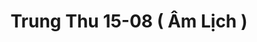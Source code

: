 ---
layout: "category-page"
title: "Trung Thu 15-08 ( Âm Lịch )"
description: "Tải miễn phí file đồ hoạ vector Trung Thu 15-08 ( Âm Lịch ) png jpg pdf ai crd..."
permalink: "/category/trung-thu-15-08-am-lich/"
image: "/assets/images/affiliates.jpg"
color: "#121826"
---